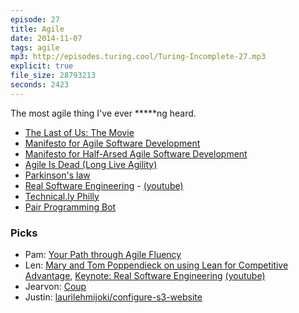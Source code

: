 ```yaml
---
episode: 27
title: Agile
date: 2014-11-07
tags: agile
mp3: http://episodes.turing.cool/Turing-Incomplete-27.mp3
explicit: true
file_size: 28793213
seconds: 2423
---
```


The most agile thing I've ever *****ng heard.

* [The Last of Us: The Movie](https://www.youtube.com/watch?v=2VOKI9k0kc4)
* [Manifesto for Agile Software Development](http://agilemanifesto.org/)
* [Manifesto for Half-Arsed Agile Software Development](http://www.halfarsedagilemanifesto.org/)
* [Agile Is Dead (Long Live Agility)](http://pragdave.me/blog/2014/03/04/time-to-kill-agile/)
* [Parkinson's law](http://en.wikipedia.org/wiki/Parkinson's_law)
* [Real Software Engineering](http://www.infoq.com/presentations/Software-Engineering) - [(youtube)](https://www.youtube.com/watch?v=taoPYaOg9Uc)
* [Technical.ly Philly](http://technical.ly/philly/)
* [Pair Programming Bot](http://pairprogrammingbot.herokuapp.com/)

### Picks
* Pam: [Your Path through Agile Fluency](http://martinfowler.com/articles/agileFluency.html#Four-starTeamsContributeToOptimizingTheSystem)
* Len: [Mary and Tom Poppendieck on using Lean for Competitive Advantage](http://www.infoq.com/interviews/poppendieck-lean-2007), [Keynote: Real Software Engineering](http://www.infoq.com/presentations/Software-Engineering) [(youtube)](https://www.youtube.com/watch?v=taoPYaOg9Uc) 
* Jearvon: [Coup](http://boardgamegeek.com/boardgame/131357/coup)
* Justin: [laurilehmijoki/configure-s3-website](https://github.com/laurilehmijoki/configure-s3-website)


